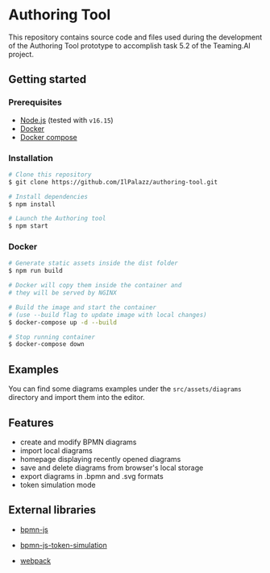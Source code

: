 # Authoring Tool

This repository contains source code and files used during the development of the Authoring Tool prototype to accomplish task 5.2 of the Teaming.AI project.

## Getting started

### Prerequisites

- [Node.js](https://nodejs.org/en/download/) (tested with `v16.15`)
- [Docker](https://docs.docker.com/engine/install/)
- [Docker compose](https://docs.docker.com/compose/install/compose-plugin/#installing-compose-on-linux-systems)

### Installation

```bash
# Clone this repository
$ git clone https://github.com/IlPalazz/authoring-tool.git

# Install dependencies
$ npm install

# Launch the Authoring tool
$ npm start
```

### Docker

```bash
# Generate static assets inside the dist folder
$ npm run build

# Docker will copy them inside the container and
# they will be served by NGINX

# Build the image and start the container
# (use --build flag to update image with local changes)
$ docker-compose up -d --build

# Stop running container
$ docker-compose down
```

## Examples

You can find some diagrams examples under the `src/assets/diagrams` directory and import them into the editor.

## Features

- create and modify BPMN diagrams
- import local diagrams
- homepage displaying recently opened diagrams
- save and delete diagrams from browser's local storage
- export diagrams in .bpmn and .svg formats
- token simulation mode

## External libraries

- [bpmn-js](https://github.com/bpmn-io/bpmn-js)

- [bpmn-js-token-simulation](https://github.com/bpmn-io/bpmn-js-token-simulation)
- [webpack](https://webpack.js.org/)
